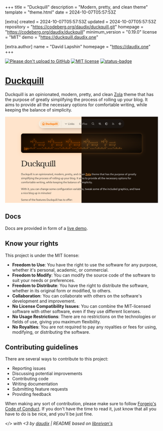 
+++
title = "Duckquill"
description = "Modern, pretty, and clean theme"
template = "theme.html"
date = 2024-10-07T05:57:53Z

[extra]
created = 2024-10-07T05:57:53Z
updated = 2024-10-07T05:57:53Z
repository = "https://codeberg.org/daudix/duckquill.git"
homepage = "https://codeberg.org/daudix/duckquill"
minimum_version = "0.19.0"
license = "MIT"
demo = "https://duckquill.daudix.one"

[extra.author]
name = "David Lapshin"
homepage = "https://daudix.one"
+++        

[![Please don't upload to GitHub](https://nogithub.codeberg.page/badge.svg)](https://nogithub.codeberg.page)
[![MIT license](https://img.shields.io/badge/License-MIT-blue)](https://mit-license.org)
[![status-badge](https://ci.codeberg.org/api/badges/13032/status.svg)](https://ci.codeberg.org/repos/13032)

# [Duckquill](https://duckquill.daudix.one)

Duckquill is an opinionated, modern, pretty, and clean [Zola](https://www.getzola.org) theme that has the purpose of greatly simplifying the process of rolling up your blog. It aims to provide all the necessary options for comfortable writing, while keeping the balance of simplicity.

![Screenshot](screenshot.png)

## Docs

Docs are provided in form of a [live demo](https://duckquill.daudix.one).

## Know your rights

This project is under the MIT license:

- **Freedom to Use**: You have the right to use the software for any purpose, whether it's personal, academic, or commercial.
- **Freedom to Modify**: You can modify the source code of the software to suit your needs or preferences.
- **Freedom to Distribute**: You have the right to distribute the software, whether in its original form or modified, to others.
- **Collaboration**: You can collaborate with others on the software's development and improvement.
- **No License Compatibility Issues**: You can combine the MIT-licensed software with other software, even if they use different licenses.
- **No Usage Restrictions**: There are no restrictions on the technologies or fields of use, giving you maximum flexibility.
- **No Royalties**: You are not required to pay any royalties or fees for using, modifying, or distributing the software.

## Contributing guidelines

There are several ways to contribute to this project:

- Reporting issues
- Discussing potential improvements
- Contributing code
- Writing documentation
- Submitting feature requests
- Providing feedback

When making any sort of contribution, please make sure to follow [Forgejo's Code of Conduct](https://codeberg.org/forgejo/code-of-conduct). If you don't have the time to read it, just know that all you have to do is be nice, and you'll be just fine.

*</> with <3 by [daudix](https://daudix.one) | README based on [libreivan's](https://codeberg.org/libreivan/libreivan.com)*

        